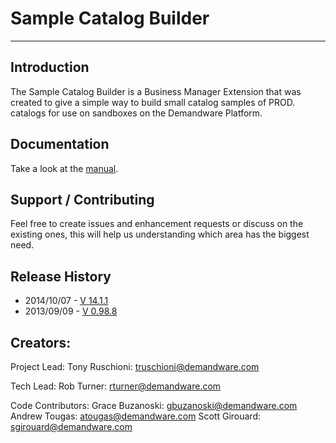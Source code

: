 Sample Catalog Builder
=================

--------------------------

Introduction
------------
The Sample Catalog Builder is a Business Manager Extension that was created to give a simple way to build small catalog samples of PROD. catalogs for use on sandboxes on the Demandware Platform.

Documentation
----------------
Take a look at the [manual](https://bitbucket.org/demandware/catalog-reducer-extension/src/4954147a5c7c6e766cc6c80f3114e7b5edcf667b/bm_catalogreducer/documentation/?at=master).

Support / Contributing
----------------------
Feel free to create issues and enhancement requests or discuss on the existing ones, this will help us understanding which area has the biggest need.

Release History
---------------
- 2014/10/07 - [V 14.1.1](https://bitbucket.org/demandware/product-list-suite/src/1f7f9bf4762d09878a288c3459e2e4eef1b32358/?at=V14.1.1)
- 2013/09/09 - [V 0.98.8](https://bitbucket.org/demandware/product-list-suite/src/1f7f9bf4762d09878a288c3459e2e4eef1b32358/?at=V0.98.9)

Creators:
---------------
Project Lead: 
Tony Ruschioni: truschioni@demandware.com

Tech Lead:
Rob Turner: rturner@demandware.com

Code Contributors:
Grace Buzanoski: gbuzanoski@demandware.com
Andrew Tougas: atougas@demandware.com
Scott Girouard: sgirouard@demandware.com